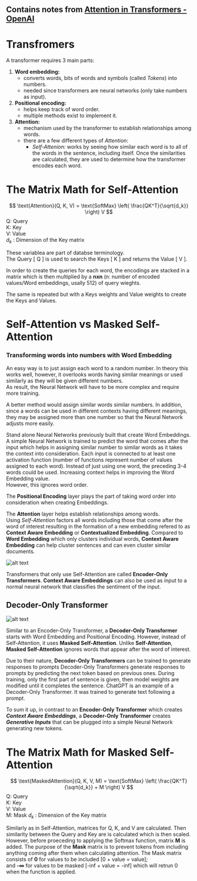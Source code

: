 Contains notes from [Attention in Transformers - OpenAI](https://learn.deeplearning.ai/courses/attention-in-transformers-concepts-and-code-in-pytorch/)
-----------
# Transfromers 
A transformer requires 3 main parts:
1. **Word embedding:** 
    - converts words, bits of words and symbols (called *Tokens*) into numbers.
    - needed since transformers are neural networks (only take numbers as input). 
2. **Positional encoding:**
    - helps keep track of word order.
    - multiple methods exist to implement it.
3. **Attention:**
    - mechanism used by the transformer to establish relationships among words.
    - there are a few different types of *Attention*:
        - *Self-Attenion:* works by seeing how similar each word is to all of the words in the sentence, including itself. Once the similarities are calculated, they are used to determine how the transformer encodes each word.


# The Matrix Math for Self-Attention
$$
\text{Attention}(Q, K, V) = \text{SoftMax} \left( \frac{QK^T}{\sqrt{d_k}} \right) V
$$
Q: Query  
K: Key  
V: Value  
$d_k$ : Dimension of the Key matrix 

These variablea are part of databse terminology.   
The Query [ Q ] is used to search the Keys [ K ] and returns the Value [ V ].  

In order to create the queries for each word, the encodings are stacked in a matrix which is then multiplied by a **nxn** (n: number of encoded values/Word embeddings, usally 512) of query wieghts.

The same is repeated but with a Keys weights and Value weights to create the Keys and Values.

# Self-Attention vs Masked Self-Attention

### Transforming words into numbers with **Word Embedding**  
An easy way is to just assign each word to a random number. In theory this works well, however, it overlooks words having similar meanings or used similarly as they will be given different numbers.  
As result, the Neural Network will have to be more complex and require more training. 

A better method would assign similar words similar numbers. In addition, since a words can be used in different contexts having different meanings, they may be assigned more than one number so that the Neural Network adjusts more easily.  

Stand alone Neural Networks previously built that create Word Embeddings.  
A simple Neural Network is trained to predict the word that comes after the input which helps in assigning similar number to similar words as it takes the context into consideration. Each input is connected to at least one activation function (number of functions represent number of values assigned to each word). Instead of just using one word, the preceding 3-4 words could be used. Increasing context helps in improving the Word Embedding value.  
However, this ignores word order.

The **Positional Encoding** layer plays the part of taking word order into consideration when creating Embeddings.

The **Attention** layer helps establish relationships among words.  
Using *Self-Attention* factors all words including those that come after the word of interest resulting in the formation of a new embedding refered to as **Context Aware Embedding** or **Contextualized Embedding**. Compared to **Word Embedding** which only clusters individual words, **Context Aware Embedding** can help cluster sentences and can even cluster similar documents.

![alt text](image.png)

Transformers that only use Self-Attention are called **Encoder-Only Transformers**. **Context Aware Embeddings** can also be used as input to a normal neural network that classifies the sentiment of the input.   

## Decoder-Only Transformer

![alt text](image-1.png)

Similar to an Encoder-Only Transformer, a **Decoder-Only Transformer** starts with Word Embedding and Positional Encoding. However, instead of Self-Attention, it uses **Masked Self-Attention**. Unlike **Self-Attention**, **Masked Self-Attention** ignores words that appear after the word of interest.  

Due to their nature, **Decoder-Only Transformers** can be trained to generate responses to prompts 
Decoder-Only Transformers generate responses to prompts by predicting the next token based on previous ones.
During training, only the first part of sentence is given, then model weights are modified until it completes the sentence.
ChatGPT is an example of a Decoder-Only Transformer. It was trained to generate text following a prompt. 

To sum it up, in contrast to an **Encoder-Only Transformer** which creates ***Context Aware Embeddings***, a **Decoder-Only Transformer** creates ***Generative Inputs*** that can be plugged into a simple Neural Network generating new tokens. 

# The Matrix Math for Masked Self-Attention
$$
\text{MaskedAttention}(Q, K, V, M) = \text{SoftMax} \left( \frac{QK^T}{\sqrt{d_k}} + M \right) V
$$
Q: Query  
K: Key  
V: Value  
M: Mask
$d_k$ : Dimension of the Key matrix 

Similarly as in Self-Attention, matrices for Q, K, and V are calculated. Then similarity between the Query and Key are is calculated which is then scaled.
However, before proeceding to applying the Softmax function, matrix **M** is added. The purpose of the **Mask** matrix is to prevent tokens from including anything coming after them when calculating attention. The Mask matrix consists of **0** for values to be included [0 + value = value];  
and **-∞** for values to be masked [-inf + value = -inf] which will retrun 0 when the function is applied.